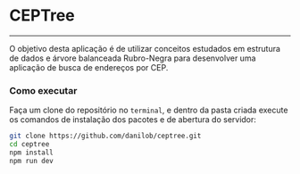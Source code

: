 # CEPTree

---

O objetivo desta aplicação é de utilizar conceitos estudados em estrutura de dados e árvore balanceada Rubro-Negra para desenvolver uma aplicação de busca de endereços por CEP.

### Como executar

Faça um clone do repositório no `terminal`, e dentro da pasta criada execute os comandos de instalação dos pacotes e de abertura do servidor:

```bash
git clone https://github.com/danilob/ceptree.git
cd ceptree
npm install
npm run dev
```

